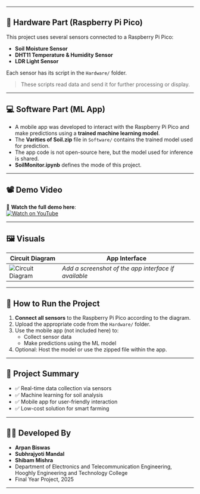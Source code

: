 
---

## 🔧 Hardware Part (Raspberry Pi Pico)

This project uses several sensors connected to a Raspberry Pi Pico:

- **Soil Moisture Sensor**
- **DHT11 Temperature & Humidity Sensor**
- **LDR Light Sensor**

Each sensor has its script in the `Hardware/` folder.

> These scripts read data and send it for further processing or display.

---

## 💻 Software Part (ML App)

- A mobile app was developed to interact with the Raspberry Pi Pico and make predictions using a **trained machine learning model**.
- The **Varities of Soil.zip** file in `Software/` contains the trained model used for prediction.
- The app code is not open-source here, but the model used for inference is shared.
- **SoilMonitor.ipynb** defines the mode of this project.
---

## 📽️ Demo Video

🎥 **Watch the full demo here**:  
[![Watch on YouTube](https://img.youtube.com/vi/VIDEO_ID_HERE/0.jpg)](https://www.youtube.com/watch?v=VIDEO_ID_HERE)

---

## 🖼️ Visuals

| Circuit Diagram | App Interface |
|-----------------|----------------|
| ![Circuit Diagram](images/circuit_diagram.png) | *Add a screenshot of the app interface if available* |

---

## 🚀 How to Run the Project

1. **Connect all sensors** to the Raspberry Pi Pico according to the diagram.
2. Upload the appropriate code from the `Hardware/` folder.
3. Use the mobile app (not included here) to:
   - Collect sensor data
   - Make predictions using the ML model
4. Optional: Host the model or use the zipped file within the app.

---

## 📄 Project Summary

- ✅ Real-time data collection via sensors
- ✅ Machine learning for soil analysis
- ✅ Mobile app for user-friendly interaction
- ✅ Low-cost solution for smart farming

---

## 👨‍💻 Developed By

- **Arpan Biswas**
- **Subhrajyoti Mandal**
- **Shibam Mishra**
- Department of Electronics and Telecommunication Engineering, Hooghly Engineering and Technology College  
- Final Year Project, 2025

---
 
